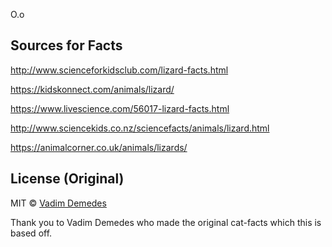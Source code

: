 
O.o

## Sources for Facts

http://www.scienceforkidsclub.com/lizard-facts.html

https://kidskonnect.com/animals/lizard/

https://www.livescience.com/56017-lizard-facts.html

http://www.sciencekids.co.nz/sciencefacts/animals/lizard.html

https://animalcorner.co.uk/animals/lizards/

## License (Original)

MIT © [Vadim Demedes](https://github.com/vdemedes)

Thank you to Vadim Demedes who made the original cat-facts which this is based off.
